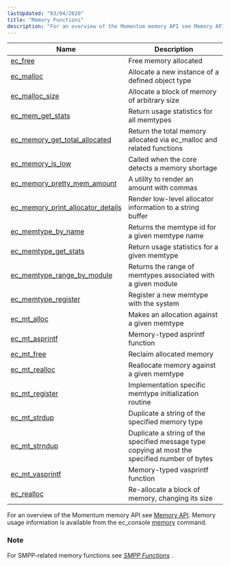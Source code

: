 ```yaml
---
lastUpdated: "03/04/2020"
title: "Memory Functions"
description: "For an overview of the Momentum memory API see Memory API Memory usage information is available from the ec console memory command For SMPP related memory functions see Chapter 46 SMPP Functions..."
---
```


              
| Name                                                                                                                              | Description                                                                                    |
|-----------------------------------------------------------------------------------------------------------------------------------|------------------------------------------------------------------------------------------------|
| [ec_free](/momentum/3/3-api/apis-ec-free)                                                     | Free memory allocated                                                                          |
| [ec_malloc](/momentum/3/3-api/apis-ec-malloc)                                                 | Allocate a new instance of a defined object type                                               |
| [ec_malloc_size](/momentum/3/3-api/apis-ec-malloc-size)                                       | Allocate a block of memory of arbitrary size                                                   |
| [ec_mem_get_stats](/momentum/3/3-api/apis-ec-mem-get-stats)                                   | Return usage statistics for all memtypes                                                       |
| [ec_memory_get_total_allocated](/momentum/3/3-api/apis-ec-memory-get-total-allocated)         | Return the total memory allocated via ec_malloc and related functions                          |
| [ec_memory_is_low](/momentum/3/3-api/apis-ec-memory-is-low)                                   | Called when the core detects a memory shortage                                                 |
| [ec_memory_pretty_mem_amount](/momentum/3/3-api/apis-ec-memory-pretty-mem-amount)             | A utility to render an amount with commas                                                      |
| [ec_memory_print_allocator_details](/momentum/3/3-api/apis-ec-memory-print-allocator-details) | Render low-level allocator information to a string buffer                                      |
| [ec_memtype_by_name](/momentum/3/3-api/apis-ec-memtype-by-name)                               | Returns the memtype id for a given memtype name                                                |
| [ec_memtype_get_stats](/momentum/3/3-api/apis-ec-memtype-get-stats)                           | Return usage statistics for a given memtype                                                    |
| [ec_memtype_range_by_module](/momentum/3/3-api/apis-ec-memtype-range-by-module)               | Returns the range of memtypes associated with a given module                                   |
| [ec_memtype_register](/momentum/3/3-api/apis-ec-memtype-register)                             | Register a new memtype with the system                                                         |
| [ec_mt_alloc](/momentum/3/3-api/apis-ec-mt-alloc)                                             | Makes an allocation against a given memtype                                                    |
| [ec_mt_asprintf](/momentum/3/3-api/apis-ec-mt-asprintf)                                       | Memory-typed asprintf function                                                                 |
| [ec_mt_free](/momentum/3/3-api/apis-ec-mt-free)                                               | Reclaim allocated memory                                                                       |
| [ec_mt_realloc](/momentum/3/3-api/apis-ec-mt-realloc)                                         | Reallocate memory against a given memtype                                                      |
| [ec_mt_register](/momentum/3/3-api/apis-ec-mt-register)                                       | Implementation specific memtype initialization routine                                         |
| [ec_mt_strdup](/momentum/3/3-api/apis-ec-mt-strdup)                                           | Duplicate a string of the specified memory type                                                |
| [ec_mt_strndup](/momentum/3/3-api/apis-ec-mt-strndup)                                         | Duplicate a string of the specified message type copying at most the specified number of bytes |
| [ec_mt_vasprintf](/momentum/3/3-api/apis-ec-mt-vasprintf)                                     | Memory-typed vasprintf function                                                                |
| [ec_realloc](/momentum/3/3-api/apis-ec-realloc)                                               | Re-allocate a block of memory, changing its size                                               |

For an overview of the Momentum memory API see [Memory API](/momentum/3/3-api/arch-primary-apis#arch.memory). Memory usage information is available from the ec_console [memory](/momentum/3/3-reference/3-reference-console-commands-memory) command.

### Note

For SMPP-related memory functions see [*SMPP Functions*](/momentum/3/3-api/smpp) .